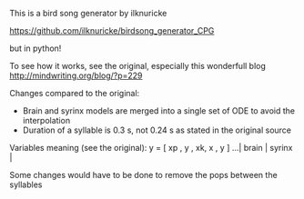 This is a bird song generator by ilknuricke

https://github.com/ilknuricke/birdsong_generator_CPG

but in python!

To see how it works, see the original, especially this wonderfull blog http://mindwriting.org/blog/?p=229

Changes compared to the original:
 - Brain and syrinx models are merged into a single set of ODE to avoid the interpolation
 - Duration of a syllable is 0.3 s, not 0.24 s as stated in the original source

Variables meaning (see the original):
y = [ xp , y , xk,  x , y  ]
 ...|    brain   |  syrinx |

Some changes would have to be done to remove the pops between the syllables

